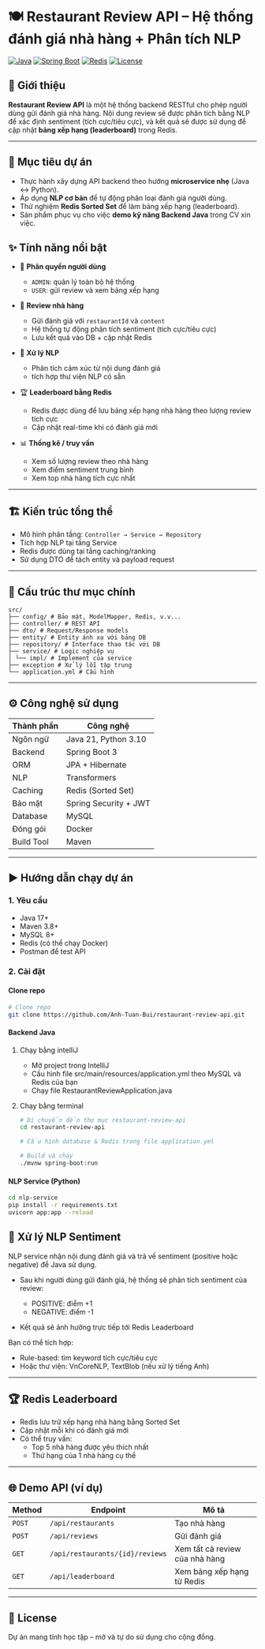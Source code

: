# 🍽️ Restaurant Review API – Hệ thống đánh giá nhà hàng + Phân tích NLP

[![Java](https://img.shields.io/badge/Java-21-blue)]()
[![Spring Boot](https://img.shields.io/badge/Spring%20Boot-3.5-green)]()
[![Redis](https://img.shields.io/badge/Redis-Leaderboard-critical)]()
[![License](https://img.shields.io/badge/license-MIT-lightgrey)]()

## 📘 Giới thiệu
**Restaurant Review API** là một hệ thống backend RESTful cho phép người dùng gửi đánh giá nhà hàng. Nội dung review sẽ được phân tích bằng NLP để xác định sentiment (tích cực/tiêu cực), và kết quả sẽ được sử dụng để cập nhật **bảng xếp hạng (leaderboard)** trong Redis.

---

## 🎯 Mục tiêu dự án

- Thực hành xây dựng API backend theo hướng **microservice nhẹ** (Java ↔ Python).
- Áp dụng **NLP cơ bản** để tự động phân loại đánh giá người dùng.
- Thử nghiệm **Redis Sorted Set** để làm bảng xếp hạng (leaderboard).
- Sản phẩm phục vụ cho việc **demo kỹ năng Backend Java** trong CV xin việc.

## ✨ Tính năng nổi bật
- 👤 **Phân quyền người dùng**
  - `ADMIN`: quản lý toàn bộ hệ thống
  - `USER`: gửi review và xem bảng xếp hạng

- 📝 **Review nhà hàng**
  - Gửi đánh giá với `restaurantId` và `content`
  - Hệ thống tự động phân tích sentiment (tích cực/tiêu cực)
  - Lưu kết quả vào DB + cập nhật Redis

- 🧠 **Xử lý NLP**
  - Phân tích cảm xúc từ nội dung đánh giá
  - tích hợp thư viện NLP có sẵn

- 🏆 **Leaderboard bằng Redis**
  - Redis được dùng để lưu bảng xếp hạng nhà hàng theo lượng review tích cực
  - Cập nhật real-time khi có đánh giá mới

- 📊 **Thống kê / truy vấn**
  - Xem số lượng review theo nhà hàng
  - Xem điểm sentiment trung bình
  - Xem top nhà hàng tích cực nhất

---

## 🏗️ Kiến trúc tổng thể
- Mô hình phân tầng: `Controller → Service → Repository`
- Tích hợp NLP tại tầng Service
- Redis được dùng tại tầng caching/ranking
- Sử dụng DTO để tách entity và payload request

---

## 📁 Cấu trúc thư mục chính
```
src/
├── config/ # Bảo mật, ModelMapper, Redis, v.v...
├── controller/ # REST API
├── dto/ # Request/Response models
├── entity/ # Entity ánh xạ với bảng DB
├── repository/ # Interface thao tác với DB
├── service/ # Logic nghiệp vụ
│ └── impl/ # Implement của service
├── exception # Xử lý lỗi tập trung
└── application.yml # Cấu hình
```

---

## ⚙️ Công nghệ sử dụng

| Thành phần | Công nghệ |
|------------|-----------|
| Ngôn ngữ   | Java 21, Python 3.10 |
| Backend    | Spring Boot 3 |
| ORM        | JPA + Hibernate |
| NLP        | Transformers |
| Caching    | Redis (Sorted Set) |
| Bảo mật    | Spring Security + JWT |
| Database   | MySQL |
| Đóng gói   | Docker |
| Build Tool | Maven |

---

## ▶️ Hướng dẫn chạy dự án
### 1. Yêu cầu
- Java 17+
- Maven 3.8+
- MySQL 8+
- Redis (có thể chạy Docker)
- Postman để test API

### 2. Cài đặt
#### Clone repo
```bash
# Clone repo
git clone https://github.com/Anh-Tuan-Bui/restaurant-review-api.git
```

#### Backend Java
1. Chạy bằng intelliJ
    - Mở project trong IntelliJ
    - Cấu hình file src/main/resources/application.yml theo MySQL và Redis của bạn
    - Chạy file RestaurantReviewApplication.java

2. Chạy bằng terminal
    ```bash
    # Di chuyển đến thư mục restaurant-review-api
    cd restaurant-review-api

    # Cấu hình database & Redis trong file application.yml

    # Build và chạy
    ./mvnw spring-boot:run
    ```

#### NLP Service (Python)
```bash
cd nlp-service
pip install -r requirements.txt
uvicorn app:app --reload
```
## 🧠 Xử lý NLP Sentiment
NLP service nhận nội dung đánh giá và trả về sentiment (positive hoặc negative) để Java sử dụng.
- Sau khi người dùng gửi đánh giá, hệ thống sẽ phân tích sentiment của review:
    - POSITIVE: điểm +1
    - NEGATIVE: điểm -1

- Kết quả sẽ ảnh hưởng trực tiếp tới Redis Leaderboard

Bạn có thể tích hợp:
- Rule-based: tìm keyword tích cực/tiêu cực
- Hoặc thư viện: VnCoreNLP, TextBlob (nếu xử lý tiếng Anh)

---

## 🏆 Redis Leaderboard
- Redis lưu trữ xếp hạng nhà hàng bằng Sorted Set
- Cập nhật mỗi khi có đánh giá mới
- Có thể truy vấn:
    - Top 5 nhà hàng được yêu thích nhất
    - Thứ hạng của 1 nhà hàng cụ thể

---

## 🌐 Demo API (ví dụ)
| Method | Endpoint | Mô tả |
|--------|----------|-------|
| `POST` | `/api/restaurants` | Tạo nhà hàng |
| `POST` | `/api/reviews` | Gửi đánh giá |
| `GET`  | `/api/restaurants/{id}/reviews` | Xem tất cả review của nhà hàng |
| `GET`  | `/api/leaderboard` | Xem bảng xếp hạng từ Redis |

---

## 📄 License
Dự án mang tính học tập – mở và tự do sử dụng cho cộng đồng.